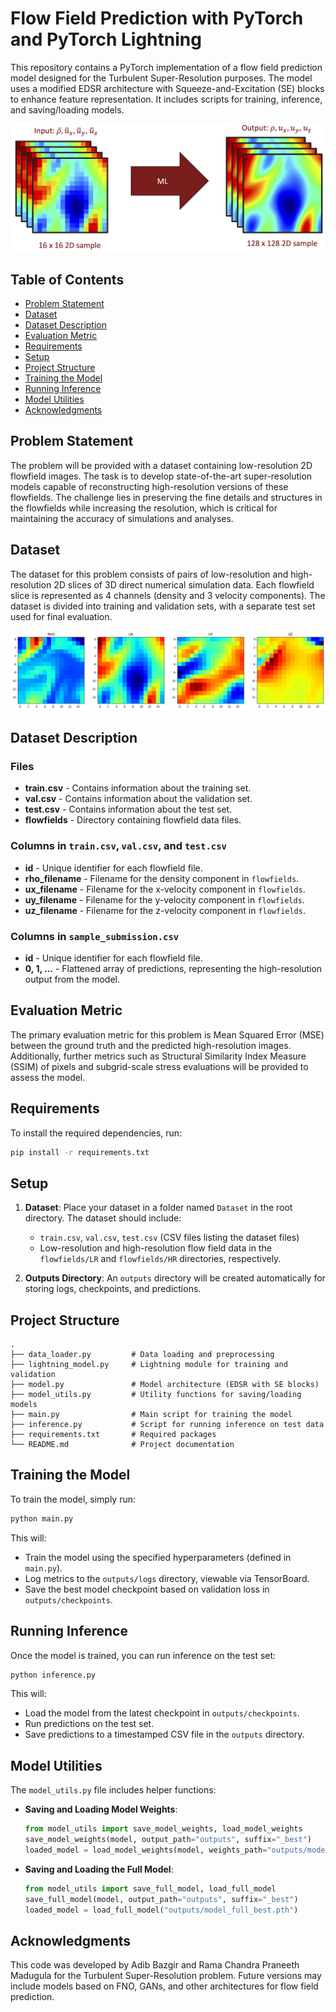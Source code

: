
# Flow Field Prediction with PyTorch and PyTorch Lightning

This repository contains a PyTorch implementation of a flow field prediction model designed for the Turbulent Super-Resolution purposes. The model uses a modified EDSR architecture with Squeeze-and-Excitation (SE) blocks to enhance feature representation. It includes scripts for training, inference, and saving/loading models.

![Flow Field Prediction](https://github.com/adibgpt/Super-resolution-Turbulence/blob/48f9ead8d55294f7d7d36cdf2dcff28fc7de72dc/2D%20Snapshot.png)

## Table of Contents
- [Problem Statement](#problem-statement)
- [Dataset](#dataset)
- [Dataset Description](#dataset-description)
- [Evaluation Metric](#evaluation-metric)
- [Requirements](#requirements)
- [Setup](#setup)
- [Project Structure](#project-structure)
- [Training the Model](#training-the-model)
- [Running Inference](#running-inference)
- [Model Utilities](#model-utilities)
- [Acknowledgments](#acknowledgments)

## Problem Statement

The problem will be provided with a dataset containing low-resolution 2D flowfield images. The task is to develop state-of-the-art super-resolution models capable of reconstructing high-resolution versions of these flowfields. The challenge lies in preserving the fine details and structures in the flowfields while increasing the resolution, which is critical for maintaining the accuracy of simulations and analyses.

## Dataset

The dataset for this problem consists of pairs of low-resolution and high-resolution 2D slices of 3D direct numerical simulation data. Each flowfield slice is represented as 4 channels (density and 3 velocity components). The dataset is divided into training and validation sets, with a separate test set used for final evaluation.

![Flow Field Prediction](https://github.com/adibgpt/Super-resolution-Turbulence/blob/6587131c8889c956165b43d4a8f7e7afe46027d3/LR.png)

## Dataset Description

### Files
- **train.csv** - Contains information about the training set.
- **val.csv** - Contains information about the validation set.
- **test.csv** - Contains information about the test set.
- **flowfields** - Directory containing flowfield data files.

### Columns in `train.csv`, `val.csv`, and `test.csv`
- **id** - Unique identifier for each flowfield file.
- **rho_filename** - Filename for the density component in `flowfields`.
- **ux_filename** - Filename for the x-velocity component in `flowfields`.
- **uy_filename** - Filename for the y-velocity component in `flowfields`.
- **uz_filename** - Filename for the z-velocity component in `flowfields`.

### Columns in `sample_submission.csv`
- **id** - Unique identifier for each flowfield file.
- **0, 1, ...** - Flattened array of predictions, representing the high-resolution output from the model.

## Evaluation Metric

The primary evaluation metric for this problem is Mean Squared Error (MSE) between the ground truth and the predicted high-resolution images. Additionally, further metrics such as Structural Similarity Index Measure (SSIM) of pixels and subgrid-scale stress evaluations will be provided to assess the model.

## Requirements

To install the required dependencies, run:
```bash
pip install -r requirements.txt
```

## Setup

1. **Dataset**: Place your dataset in a folder named `Dataset` in the root directory. The dataset should include:
    - `train.csv`, `val.csv`, `test.csv` (CSV files listing the dataset files)
    - Low-resolution and high-resolution flow field data in the `flowfields/LR` and `flowfields/HR` directories, respectively.
   
2. **Outputs Directory**: An `outputs` directory will be created automatically for storing logs, checkpoints, and predictions.

## Project Structure

```
.
├── data_loader.py         # Data loading and preprocessing
├── lightning_model.py     # Lightning module for training and validation
├── model.py               # Model architecture (EDSR with SE blocks)
├── model_utils.py         # Utility functions for saving/loading models
├── main.py                # Main script for training the model
├── inference.py           # Script for running inference on test data
├── requirements.txt       # Required packages
└── README.md              # Project documentation
```

## Training the Model

To train the model, simply run:
```bash
python main.py
```

This will:
- Train the model using the specified hyperparameters (defined in `main.py`).
- Log metrics to the `outputs/logs` directory, viewable via TensorBoard.
- Save the best model checkpoint based on validation loss in `outputs/checkpoints`.

## Running Inference

Once the model is trained, you can run inference on the test set:
```bash
python inference.py
```

This will:
- Load the model from the latest checkpoint in `outputs/checkpoints`.
- Run predictions on the test set.
- Save predictions to a timestamped CSV file in the `outputs` directory.

## Model Utilities

The `model_utils.py` file includes helper functions:
- **Saving and Loading Model Weights**:
  ```python
  from model_utils import save_model_weights, load_model_weights
  save_model_weights(model, output_path="outputs", suffix="_best")
  loaded_model = load_model_weights(model, weights_path="outputs/model_weights_best.pth")
  ```
- **Saving and Loading the Full Model**:
  ```python
  from model_utils import save_full_model, load_full_model
  save_full_model(model, output_path="outputs", suffix="_best")
  loaded_model = load_full_model("outputs/model_full_best.pth")
  ```

## Acknowledgments

This code was developed by Adib Bazgir and Rama Chandra Praneeth Madugula for the Turbulent Super-Resolution problem. Future versions may include models based on FNO, GANs, and other architectures for flow field prediction.
